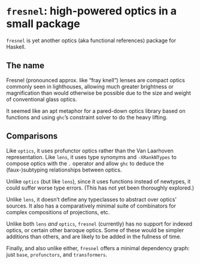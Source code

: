 # `fresnel`: high-powered optics in a small package

`fresnel` is yet another optics (aka functional references) package for Haskell.


## The name

Fresnel (pronounced approx. like “fray knell”) lenses are compact optics commonly seen in lighthouses, allowing much greater brightness or magnification than would otherwise be possible due to the size and weight of conventional glass optics.

It seemed like an apt metaphor for a pared-down optics library based on functions and using `ghc`’s constraint solver to do the heavy lifting.


## Comparisons

Like `optics`, it uses profunctor optics rather than the Van Laarhoven representation. Like `lens`, it uses type synonyms and `-XRankNTypes` to compose optics with the `.` operator and allow `ghc` to deduce the (faux-)subtyping relationships between optics.

Unlike `optics` (but like `lens`), since it uses functions instead of newtypes, it could suffer worse type errors. (This has not yet been thoroughly explored.)

Unlike `lens`, it doesn’t define any typeclasses to abstract over optics’ sources. It also has a comparatively minimal suite of combinators for complex compositions of projections, etc.

Unlike both `lens` _and_ `optics`, `fresnel` (currently) has no support for indexed optics, or certain other baroque optics. Some of these would be simpler additions than others, and are likely to be added in the fullness of time.

Finally, and also unlike either, `fresnel` offers a minimal dependency graph: just `base`, `profunctors`, and `transformers`.
